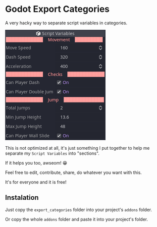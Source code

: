 # Godot Export Categories

A very hacky way to separate script variables in categories.

![screenshot](./screenshot.png)

This is not optimized at all, it's just something I put together to help me
separate my `Script Variables` into "sections".

If it helps you too, awseom! :grin:

Feel free to edit, contribute, share, do whatever you want with this.

It's for everyone and it is free!

## Instalation

Just copy the `export_categories` folder into your project's `addons` folder.

Or copy the whole `addons` folder and paste it into your project's folder.
